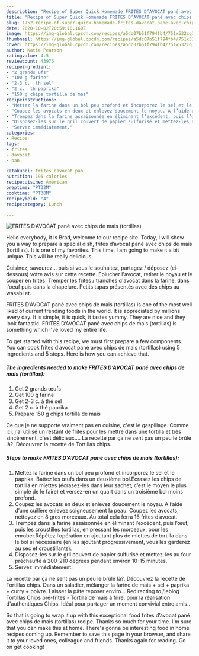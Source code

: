 ```yaml
---
description: "Recipe of Super Quick Homemade FRITES D’AVOCAT pané avec chips de mais (tortillas)"
title: "Recipe of Super Quick Homemade FRITES D’AVOCAT pané avec chips de mais (tortillas)"
slug: 1752-recipe-of-super-quick-homemade-frites-davocat-pane-avec-chips-de-mais-tortillas
date: 2020-10-02T20:59:10.160Z
image: https://img-global.cpcdn.com/recipes/a5dc07b51f794fb4/751x532cq70/frites-davocat-pane-avec-chips-de-mais-tortillas-photo-principale-de-la-recette.jpg
thumbnail: https://img-global.cpcdn.com/recipes/a5dc07b51f794fb4/751x532cq70/frites-davocat-pane-avec-chips-de-mais-tortillas-photo-principale-de-la-recette.jpg
cover: https://img-global.cpcdn.com/recipes/a5dc07b51f794fb4/751x532cq70/frites-davocat-pane-avec-chips-de-mais-tortillas-photo-principale-de-la-recette.jpg
author: Katie Pearson
ratingvalue: 4.5
reviewcount: 43976
recipeingredient:
- "2 grands ufs"
- "100 g farine"
- "2-3 c.  th sel"
- "2 c.  th paprika"
- "150 g chips tortilla de mas"
recipeinstructions:
- "Mettez la farine dans un bol peu profond et incorporez le sel et le paprika. Battez les œufs dans un deuxième bol.Écrasez les chips de tortilla en miettes (écrasez-les dans leur sachet, c’est le moyen le plus simple de le faire) et versez-en un quart dans un troisième bol moins profond."
- "Coupez les avocats en deux et enlevez doucement le noyau. A l’aide d’une cuillère enlevez soigneusement la peau. Coupez les avocats, nettoyez en 8 gros morceaux. Au total cela ferra 16 frites d’avocat."
- "Trempez dans la farine assaisonnée en éliminant l’excédent, puis l’œuf, puis les croustilles tortillas, en pressant les morceaux, pour les enrober.Répétez l’opération en ajoutant plus de miettes de tortilla dans le bol si nécessaire (en les ajoutant progressivement, vous les garderez au sec et croustillants)."
- "Disposez-les sur le gril couvert de papier sulfurisé et mettez-les au four préchauffé à 200-210 dégrées pendant environ 10-15 minutes."
- "Servez immédiatement."
categories:
- Recipe
tags:
- frites
- davocat
- pan

katakunci: frites davocat pan 
nutrition: 195 calories
recipecuisine: American
preptime: "PT32M"
cooktime: "PT38M"
recipeyield: "4"
recipecategory: Lunch

---
```



![FRITES D’AVOCAT pané avec chips de mais (tortillas)](https://img-global.cpcdn.com/recipes/a5dc07b51f794fb4/751x532cq70/frites-davocat-pane-avec-chips-de-mais-tortillas-photo-principale-de-la-recette.jpg)

Hello everybody, it is Brad, welcome to our recipe site. Today, I will show you a way to prepare a special dish, frites d’avocat pané avec chips de mais (tortillas). It is one of my favorites. This time, I am going to make it a bit unique. This will be really delicious.

Cuisinez, savourez… puis si vous le souhaitez, partagez / déposez (ci-dessous) votre avis sur cette recette. Eplucher l&#39;avocat, retirer le noyau et le couper en frites. Tremper les frites / tranches d&#39;avocat dans la farine, dans l&#39;oeuf puis dans la chapelure. Petits tapas présentés avec des chips au wasabi et.

FRITES D’AVOCAT pané avec chips de mais (tortillas) is one of the most well liked of current trending foods in the world. It is appreciated by millions every day. It is simple, it is quick, it tastes yummy. They are nice and they look fantastic. FRITES D’AVOCAT pané avec chips de mais (tortillas) is something which I've loved my entire life.


To get started with this recipe, we must first prepare a few components. You can cook frites d’avocat pané avec chips de mais (tortillas) using 5 ingredients and 5 steps. Here is how you can achieve that.

<!--inarticleads1-->

##### The ingredients needed to make FRITES D’AVOCAT pané avec chips de mais (tortillas):

1. Get 2 grands œufs
1. Get 100 g farine
1. Get 2-3 c. à thé sel
1. Get 2 c. à thé paprika
1. Prepare 150 g chips tortilla de maïs


Ce que je ne supporte vraiment pas en cuisine, c&#39;est le gaspillage. Comme ici, j&#39;ai utilisé un restant de frites pour les mettre dans une tortilla et très sincèrement, c&#39;est délicieux…. La recette par ça ne sent pas un peu le brûlé là?. Découvrez la recette de Tortillas chips. 

<!--inarticleads2-->

##### Steps to make FRITES D’AVOCAT pané avec chips de mais (tortillas):

1. Mettez la farine dans un bol peu profond et incorporez le sel et le paprika. Battez les œufs dans un deuxième bol.Écrasez les chips de tortilla en miettes (écrasez-les dans leur sachet, c’est le moyen le plus simple de le faire) et versez-en un quart dans un troisième bol moins profond.
1. Coupez les avocats en deux et enlevez doucement le noyau. A l’aide d’une cuillère enlevez soigneusement la peau. Coupez les avocats, nettoyez en 8 gros morceaux. Au total cela ferra 16 frites d’avocat.
1. Trempez dans la farine assaisonnée en éliminant l’excédent, puis l’œuf, puis les croustilles tortillas, en pressant les morceaux, pour les enrober.Répétez l’opération en ajoutant plus de miettes de tortilla dans le bol si nécessaire (en les ajoutant progressivement, vous les garderez au sec et croustillants).
1. Disposez-les sur le gril couvert de papier sulfurisé et mettez-les au four préchauffé à 200-210 dégrées pendant environ 10-15 minutes.
1. Servez immédiatement.


La recette par ça ne sent pas un peu le brûlé là?. Découvrez la recette de Tortillas chips. Dans un saladier, mélanger la farine de mais + sel + paprika + curry + poivre. Laisser la pâte reposer enviro… Redirecting to /leblog Tortillas Chips pré-frites - Tortilla de maïs à frire, pour la réalisation d&#39;authentiques Chips. Idéal pour partager un moment convivial entre amis.. 

So that is going to wrap it up with this exceptional food frites d’avocat pané avec chips de mais (tortillas) recipe. Thanks so much for your time. I'm sure that you can make this at home. There's gonna be interesting food in home recipes coming up. Remember to save this page in your browser, and share it to your loved ones, colleague and friends. Thanks again for reading. Go on get cooking!
